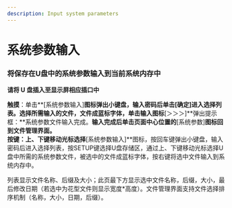 ```yaml
---
description: Input system parameters
---
```


# 系统参数输入

### **将保存在U盘中的系统参数输入到当前系统内存中**

**请将 U 盘插入至显示屏相应插口中**

**触摸**：单击**\[系统参数输入\]**图标弹出小键盘，输入密码后单击\[确定\]进入选择列表。选择所需输入的文件，文件成蓝标字体，单击输入图标**\[＞＞＞\]**弹出提示框：**系统参数文件输入完成。**输入完成后单击页面中心位置的**\[系统参数\]**图标回到文件管理界面。  
**按键**：上、下键移动光标选择**\[系统参数输入\]**图标，按回车键弹出小键盘，输入密码后进入选择列表，按SETUP键选择U盘存储区，通过上、下键移动光标选择U盘中所需的系统参数文件，被选中的文件成蓝标字体，按右键将选中文件输入到系统内存中。

列表显示文件名称、后缀及大小；此页最下方显示选中文件名称，后缀，大小，最后修改日期（若选中为花型文件则显示宽度\*高度）。文件管理界面支持文件选择排序机制（名称，大小，日期，后缀）。

